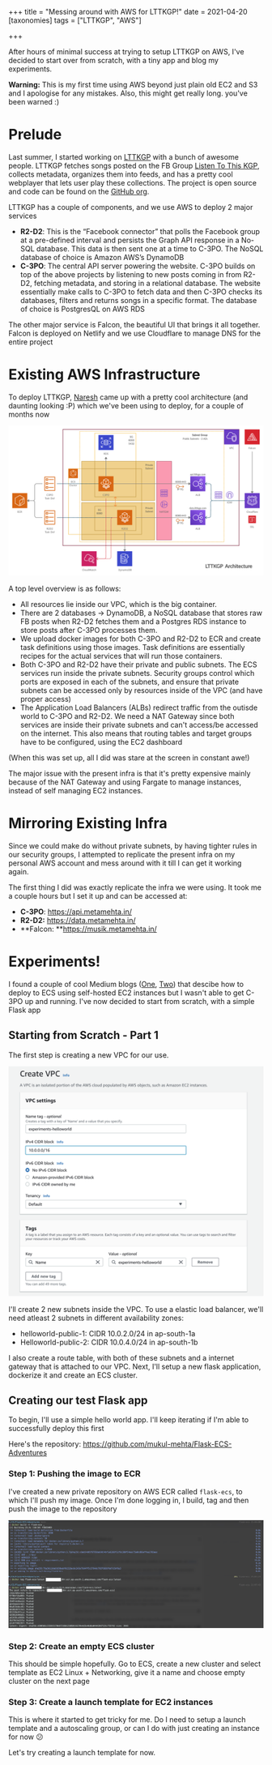 +++
title = "Messing around with AWS for LTTKGP!"
date = 2021-04-20
[taxonomies]
tags = ["LTTKGP", "AWS"]

+++

After hours of minimal success at trying to setup LTTKGP on AWS, I've decided to start over from scratch, with a tiny app and blog my experiments.



**Warning:** This is my first time using AWS beyond just plain old EC2 and S3 and I apologise for any mistakes. Also, this might get really long. you've been warned :)


# Prelude

Last summer, I started working on [LTTKGP](https://lttkgp.com) with a bunch of awesome people. LTTKGP fetches songs posted on the FB Group [Listen To This KGP](https://www.facebook.com/groups/lttkgp), collects metadata, organizes them into feeds, and has a pretty cool webplayer that lets user play these collections. The project is open source and code can be found on the [GitHub org](https://github.com/lttkgp).



LTTKGP has a couple of components, and we use AWS to deploy 2 major services

- **R2-D2**: This is the “Facebook connector” that polls the Facebook group at a pre-defined interval and persists the Graph API response in a No-SQL database. This data is then sent one at a time to C-3PO. The NoSQL database of choice is Amazon AWS’s DynamoDB
- **C-3PO**: The central API server powering the website. C-3PO builds on top of the above projects by listening to new posts coming in from R2-D2, fetching metadata, and storing in a relational database. The website essentially make calls to C-3PO to fetch data and then C-3PO checks its databases, filters and returns songs in a specific format. The database of choice is PostgresQL on AWS RDS



The other major service is Falcon, the beautiful UI that brings it all together. Falcon is deployed on Netlify and we use Cloudflare to manage DNS for the entire project



# Existing AWS Infrastructure

To deploy LTTKGP, [Naresh](https://github.com/ghostwriternr) came up with a pretty cool architecture (and daunting looking :P) which we've been using to deploy, for a couple of months now

![The present architecture](LTTKGP-ExistingArch.jpeg)



 A top level overview is as follows:

- All resources lie inside our VPC, which is the big container.
- There are 2 databases -> DynamoDB, a NoSQL database that stores raw FB posts when R2-D2 fetches them and a Postgres RDS instance to store posts after C-3PO processes them.
- We upload docker images for both C-3PO and R2-D2 to ECR and create task definitions using those images. Task definitions are essentially recipes for the actual services that will run those containers.
- Both C-3PO and R2-D2 have their private and public subnets. The ECS services run inside the private subnets. Security groups control which ports are exposed in each of the subnets, and ensure that private subnets can be accessed only by resources inside of the VPC (and have proper access)
- The Application Load Balancers (ALBs) redirect traffic from the outisde world to C-3PO and R2-D2. We need a NAT Gateway since both services are inside their private subnets and can't access/be accessed on the internet. This also means that routing tables and target groups have to be configured, using the EC2 dashboard



(When this was set up, all I did was stare at the screen in constant awe!)

The major issue with the present infra is that it's pretty expensive mainly because of the NAT Gateway and using Fargate to manage instances, instead of self managing EC2 instances.



# Mirroring Existing Infra


Since we could make do without private subnets, by having tighter rules in our security groups, I attempted to replicate the present infra on my personal AWS account and mess around with it till I can get it working again.


The first thing I did was exactly replicate the infra we were using. It took me a couple hours but I set it up and can be accessed at:

- **C-3PO**: https://api.metamehta.in/
- **R2-D2:** https://data.metamehta.in/
- **Falcon: **https://musik.metamehta.in/



# Experiments!

I found a couple of cool Medium blogs ([One][1], [Two][2]) that descibe how to deploy to ECS using self-hosted EC2 instances but I wasn't able to get C-3PO up and running. I've now decided to start from scratch, with a simple Flask app

## Starting from Scratch - Part 1

The first step is creating a new VPC for our use.

![The new VPC](VPC-new.png)





I'll create 2 new subnets inside the VPC. To use a elastic load balancer, we'll need atleast 2 subnets in different availability zones:

- helloworld-public-1: CIDR 10.0.2.0/24 in ap-south-1a
- Helloworld-public-2: CIDR 10.0.4.0/24 in ap-south-1b

I also create a route table, with both of these subnets and a internet gateway that is attached to our VPC. Next, I'll setup a new flask application, dockerize it and create an ECS cluster.



## Creating our test Flask app

To begin, I'll use a simple hello world app. I'll keep iterating if I'm able to successfully deploy this first

Here's the repository: https://github.com/mukul-mehta/Flask-ECS-Adventures

### Step 1: Pushing the image to ECR

I've created a new private repository on AWS ECR called `flask-ecs`, to which I'll push my image. Once I'm done logging in, I build, tag and then push the image to the repository

![Pushing image to ECR](ECR.jpg)



### Step 2: Create an empty ECS cluster

This should be simple hopefully. Go to ECS, create a new cluster and select template as EC2 Linux + Networking, give it a name and choose empty cluster on the next page



### Step 3: Create a launch template for EC2 instances

This is where it started to get tricky for me. Do I need to setup a launch template and a autoscaling group, or can I do with just creating an instance for now :confused:

Let's try creating a launch template for now.



[1]: https://medium.com/swlh/how-to-deploy-an-application-to-aws-using-docker-ecs-and-ecr-aa7785fc9667
[2]: https://medium.com/swlh/deploying-a-dockerised-web-app-using-aws-elastic-container-service-ecs-8373ec9681d2


